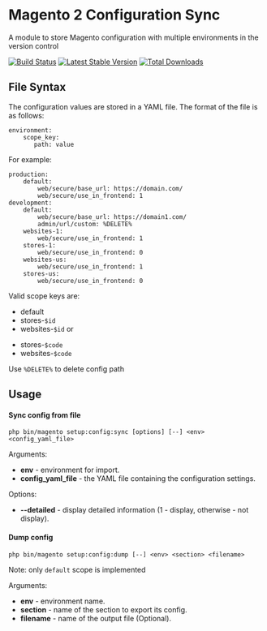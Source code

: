 # Magento 2 Configuration Sync

A module to store Magento configuration with multiple environments in the version control

[![Build Status](https://github.com/mygento/configsync/actions/workflows/grumphp.yml/badge.svg)](https://github.com/mygento/configsync/actions/workflows/grumphp.yml)
[![Latest Stable Version](https://poser.pugx.org/mygento/module-configsync/v/stable)](https://packagist.org/packages/mygento/module-configsync)
[![Total Downloads](https://poser.pugx.org/mygento/module-configsync/downloads)](https://packagist.org/packages/mygento/module-configsync)

## File Syntax

The configuration values are stored in a YAML file. The format of the file is as follows:

    environment:
        scope_key:
           path: value

For example:

    production:
        default:
            web/secure/base_url: https://domain.com/
            web/secure/use_in_frontend: 1
    development:
        default:
            web/secure/base_url: https://domain1.com/
            admin/url/custom: %DELETE%
        websites-1:
            web/secure/use_in_frontend: 1
        stores-1:
            web/secure/use_in_frontend: 0
        websites-us:
            web/secure/use_in_frontend: 1
        stores-us:
            web/secure/use_in_frontend: 0

Valid scope keys are:

- default
- stores-`$id`
- websites-`$id`
or
* stores-`$code`
* websites-`$code`

Use `%DELETE%` to delete config path

## Usage

#### Sync config from file

    php bin/magento setup:config:sync [options] [--] <env> <config_yaml_file>

Arguments:

- **env** - environment for import.
- **config_yaml_file** - the YAML file containing the configuration settings.

Options:

- **--detailed** - display detailed information (1 - display, otherwise - not display).

#### Dump config

    php bin/magento setup:config:dump [--] <env> <section> <filename>

Note: only `default` scope is implemented

Arguments:

- **env** - environment name.
- **section** - name of the section to export its config.
- **filename** - name of the output file (Optional).
